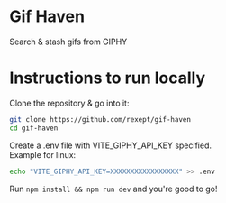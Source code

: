 # Gif Haven
Search & stash gifs from GIPHY

# Instructions to run locally
Clone the repository & go into it:
```bash
git clone https://github.com/rexept/gif-haven
cd gif-haven
```

Create a .env file with VITE_GIPHY_API_KEY specified.\
Example for linux:
```bash
echo "VITE_GIPHY_API_KEY=XXXXXXXXXXXXXXXXX" >> .env
```
Run `npm install && npm run dev` and you're good to go!
